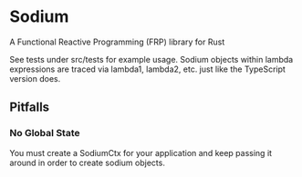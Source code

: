 # Sodium
A Functional Reactive Programming (FRP) library for Rust

See tests under src/tests for example usage. Sodium objects within lambda expressions are traced via lambda1, lambda2, etc. just like the TypeScript version does.

## Pitfalls

### No Global State

You must create a SodiumCtx for your application and keep passing it around in order to create sodium objects.
